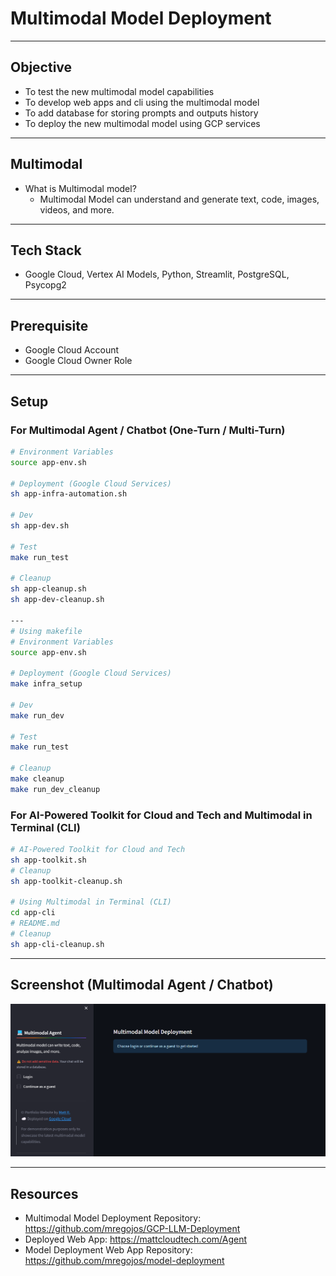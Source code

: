 # Multimodal Model Deployment

---
## Objective
* To test the new multimodal model capabilities
* To develop web apps and cli using the multimodal model
* To add database for storing prompts and outputs history
* To deploy the new multimodal model using GCP services

---
## Multimodal
* What is Multimodal model?
    - Multimodal Model can understand and generate text, code, images, videos, and more.

---
## Tech Stack
* Google Cloud, Vertex AI Models, Python, Streamlit, PostgreSQL, Psycopg2

---
## Prerequisite
* Google Cloud Account
* Google Cloud Owner Role

---
## Setup

### For Multimodal Agent / Chatbot (One-Turn / Multi-Turn)
```sh
# Environment Variables
source app-env.sh

# Deployment (Google Cloud Services)
sh app-infra-automation.sh

# Dev
sh app-dev.sh

# Test
make run_test

# Cleanup
sh app-cleanup.sh
sh app-dev-cleanup.sh

---
# Using makefile
# Environment Variables
source app-env.sh

# Deployment (Google Cloud Services)
make infra_setup

# Dev
make run_dev

# Test
make run_test

# Cleanup
make cleanup
make run_dev_cleanup

```

### For AI-Powered Toolkit for Cloud and Tech and Multimodal in Terminal (CLI)
```sh
# AI-Powered Toolkit for Cloud and Tech
sh app-toolkit.sh 
# Cleanup
sh app-toolkit-cleanup.sh

# Using Multimodal in Terminal (CLI)
cd app-cli
# README.md
# Cleanup
sh app-cli-cleanup.sh
```

---
## Screenshot (Multimodal Agent / Chatbot)

![Screenshot](image/Screenshot.png)


---
## Resources
* Multimodal Model Deployment Repository: https://github.com/mregojos/GCP-LLM-Deployment
* Deployed Web App: https://mattcloudtech.com/Agent
* Model Deployment Web App Repository: https://github.com/mregojos/model-deployment